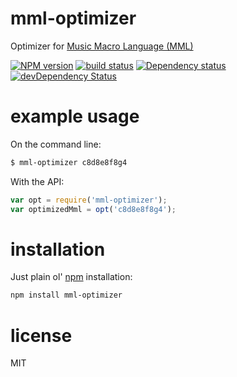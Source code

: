 # mml-optimizer

Optimizer for [Music Macro Language (MML)](http://en.wikipedia.org/wiki/Music_Macro_Language)

[![NPM version](https://badge.fury.io/js/mml-optimizer.png)](http://badge.fury.io/js/mml-optimizer)
[![build status](https://secure.travis-ci.org/smrq/mml-optimizer.png)](http://travis-ci.org/smrq/mml-optimizer)
[![Dependency status](https://david-dm.org/smrq/mml-optimizer.png)](https://david-dm.org/smrq/mml-optimizer) [![devDependency Status](https://david-dm.org/smrq/mml-optimizer/dev-status.png)](https://david-dm.org/smrq/mml-optimizer#info=devDependencies)

# example usage

On the command line:

``` sh
$ mml-optimizer c8d8e8f8g4
```

With the API:

``` js
var opt = require('mml-optimizer');
var optimizedMml = opt('c8d8e8f8g4');
```

# installation

Just plain ol' [npm](https://npmjs.org/) installation:

``` sh
npm install mml-optimizer
```

# license

MIT
